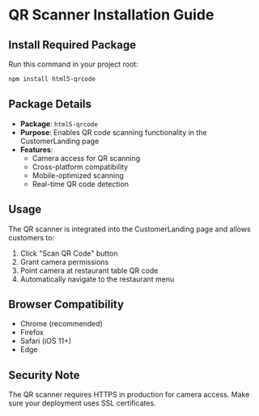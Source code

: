 # QR Scanner Installation Guide

## Install Required Package

Run this command in your project root:

```bash
npm install html5-qrcode
```

## Package Details

- **Package**: `html5-qrcode`
- **Purpose**: Enables QR code scanning functionality in the CustomerLanding page
- **Features**: 
  - Camera access for QR scanning
  - Cross-platform compatibility
  - Mobile-optimized scanning
  - Real-time QR code detection

## Usage

The QR scanner is integrated into the CustomerLanding page and allows customers to:
1. Click "Scan QR Code" button
2. Grant camera permissions
3. Point camera at restaurant table QR code
4. Automatically navigate to the restaurant menu

## Browser Compatibility

- Chrome (recommended)
- Firefox
- Safari (iOS 11+)
- Edge

## Security Note

The QR scanner requires HTTPS in production for camera access. Make sure your deployment uses SSL certificates.
